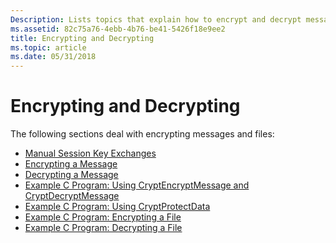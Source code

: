 ```yaml
---
Description: Lists topics that explain how to encrypt and decrypt messages and files.
ms.assetid: 82c75a76-4ebb-4b76-be41-5426f18e9ee2
title: Encrypting and Decrypting
ms.topic: article
ms.date: 05/31/2018
---
```


# Encrypting and Decrypting

The following sections deal with encrypting messages and files:

-   [Manual Session Key Exchanges](manual-session-key-exchanges.md)
-   [Encrypting a Message](https://msdn.microsoft.com/en-us/library/Aa375375(v=VS.85).aspx)
-   [Decrypting a Message](https://msdn.microsoft.com/en-us/library/Aa375205(v=VS.85).aspx)
-   [Example C Program: Using CryptEncryptMessage and CryptDecryptMessage](example-c-program-using-cryptencryptmessage-and-cryptdecryptmessage.md)
-   [Example C Program: Using CryptProtectData](example-c-program-using-cryptprotectdata.md)
-   [Example C Program: Encrypting a File](example-c-program-encrypting-a-file.md)
-   [Example C Program: Decrypting a File](example-c-program-decrypting-a-file.md)

 

 



